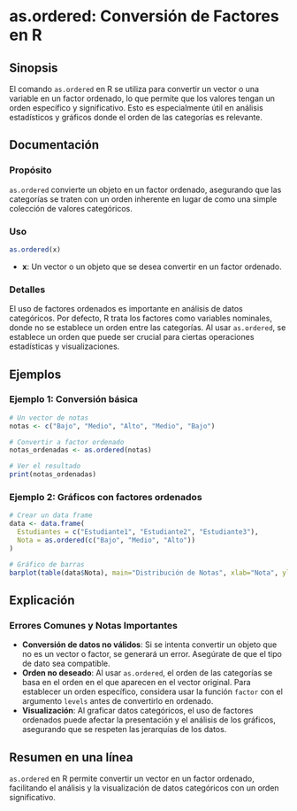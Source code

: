 <!--
Meta Description: # as.ordered: Conversión de Factores en R ## Sinopsis El comando `as.ordered` en R se utiliza para convertir un vector o una variable en un factor ord...
Meta Keywords: orden, ordered, que, factor, vector
-->

# as.ordered: Conversión de Factores en R

## Sinopsis
El comando `as.ordered` en R se utiliza para convertir un vector o una variable en un factor ordenado, lo que permite que los valores tengan un orden específico y significativo. Esto es especialmente útil en análisis estadísticos y gráficos donde el orden de las categorías es relevante.

## Documentación
### Propósito
`as.ordered` convierte un objeto en un factor ordenado, asegurando que las categorías se traten con un orden inherente en lugar de como una simple colección de valores categóricos.

### Uso
```R
as.ordered(x)
```
- **x**: Un vector o un objeto que se desea convertir en un factor ordenado.

### Detalles
El uso de factores ordenados es importante en análisis de datos categóricos. Por defecto, R trata los factores como variables nominales, donde no se establece un orden entre las categorías. Al usar `as.ordered`, se establece un orden que puede ser crucial para ciertas operaciones estadísticas y visualizaciones.

## Ejemplos
### Ejemplo 1: Conversión básica
```R
# Un vector de notas
notas <- c("Bajo", "Medio", "Alto", "Medio", "Bajo")

# Convertir a factor ordenado
notas_ordenadas <- as.ordered(notas)

# Ver el resultado
print(notas_ordenadas)
```

### Ejemplo 2: Gráficos con factores ordenados
```R
# Crear un data frame
data <- data.frame(
  Estudiantes = c("Estudiante1", "Estudiante2", "Estudiante3"),
  Nota = as.ordered(c("Bajo", "Medio", "Alto"))
)

# Gráfico de barras
barplot(table(data$Nota), main="Distribución de Notas", xlab="Nota", ylab="Frecuencia")
```

## Explicación
### Errores Comunes y Notas Importantes
- **Conversión de datos no válidos**: Si se intenta convertir un objeto que no es un vector o factor, se generará un error. Asegúrate de que el tipo de dato sea compatible.
- **Orden no deseado**: Al usar `as.ordered`, el orden de las categorías se basa en el orden en el que aparecen en el vector original. Para establecer un orden específico, considera usar la función `factor` con el argumento `levels` antes de convertirlo en ordenado.
- **Visualización**: Al graficar datos categóricos, el uso de factores ordenados puede afectar la presentación y el análisis de los gráficos, asegurando que se respeten las jerarquías de los datos.

## Resumen en una línea
`as.ordered` en R permite convertir un vector en un factor ordenado, facilitando el análisis y la visualización de datos categóricos con un orden significativo.